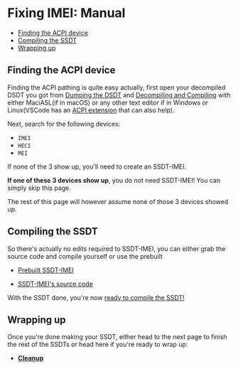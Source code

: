 # Fixing IMEI: Manual

* [Finding the ACPI device](#finding-the-acpi-device)
* [Compiling the SSDT](#compiling-the-ssdt)
* [Wrapping up](#wrapping-up)

## Finding the ACPI device

Finding the ACPI pathing is quite easy actually, first open your decompiled DSDT you got from [Dumping the DSDT](/Manual/dump.md) and [Decompiling and Compiling](/Manual/compile.md) with either MaciASL(if in macOS) or any other text editor if in Windows or Linux(VSCode has an [ACPI extension](https://marketplace.visualstudio.com/items?itemName=Thog.vscode-asl) that can also help).

Next, search for the following devices:

* `IMEI`
* `HECI`
* `MEI`

If none of the 3 show up, you'll need to create an SSDT-IMEI.

**If one of these 3 devices show up**, you do not need SSDT-IMEI! You can simply skip this page.

The rest of this page will however assume none of those 3 devices showed up.

## Compiling the SSDT

So there's actually no edits required to SSDT-IMEI, you can either grab the source code and compile yourself or use the prebuilt

* [Prebuilt SSDT-IMEI](https://github.com/dortania/Getting-Started-With-ACPI/blob/master/extra-files/compiled/SSDT-IMEI-S.aml)

* [SSDT-IMEI's source code](https://github.com/acidanthera/OpenCorePkg/tree/master/Docs/AcpiSamples/Source/SSDT-IMEI.dsl)

With the SSDT done, you're now [ready to compile the SSDT!](/Manual/compile.md)

## Wrapping up

Once you're done making your SSDT, either head to the next page to finish the rest of the SSDTs or head here if you're ready to wrap up:

* [**Cleanup**](/cleanup.md)
